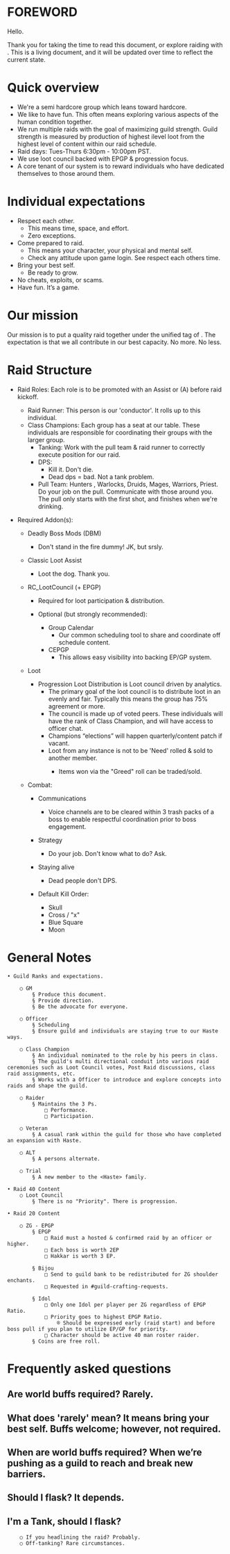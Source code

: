 # FOREWORD

Hello. 

Thank you for taking the time to read this document, or explore raiding with <Haste>.  This is a living document, and it will be updated over time to reflect the current state.


# Quick overview

- We're a semi hardcore group which leans toward hardcore. 
- We like to have fun. This often means exploring various aspects of the human condition together.
- We run multiple raids with the goal of maximizing guild strength. Guild strength is measured by production of highest ilevel loot from the highest level of content within our raid schedule.
- Raid days: Tues-Thurs 6:30pm - 10:00pm PST. 
- We use loot council backed with EPGP & progression focus.
- A core tenant of our system is to reward individuals who have dedicated themselves to those around them. 
		
# Individual expectations

- Respect each other. 
	- This means time, space, and effort. 
	- Zero exceptions. 
- Come prepared to raid.  
	- This means your character, your physical and mental self. 
	- Check any attitude upon game login. See respect each others time. 
- Bring your best self.
	- Be ready to grow. 
- No cheats, exploits, or scams.
- Have fun. It’s a game.  
		

# Our mission
	
Our mission is to put a quality raid together under the unified tag of <Haste>. The expectation is that we all contribute in our best capacity. No more. No less. 

# Raid Structure

	
- Raid Roles: Each role is to be promoted with an Assist or (A) before raid kickoff.

	- Raid Runner: This person is our 'conductor'. It rolls up to this individual.
	- Class Champions: Each group has a seat at our table. These individuals are responsible for coordinating their groups with the larger group.
		- Tanking: Work with the pull team & raid runner to correctly execute position for our raid.
		- DPS: 
			- Kill it. Don't die.
			- Dead dps = bad. Not a tank problem.
		- Pull Team: Hunters , Warlocks, Druids, Mages, Warriors, Priest. Do your job on the pull. Communicate with those around you. The pull only starts with the first shot, and finishes when we're drinking.

- Required Addon(s):
	- Deadly Boss Mods (DBM)
		- Don't stand in the fire dummy! JK, but srsly.

	- Classic Loot Assist
		- Loot the dog. Thank you. 
				
	- RC_LootCouncil (+ EPGP)
		- Required for loot participation & distribution. 
			
		- Optional (but strongly recommended):
			- Group Calendar
				- Our common scheduling tool to share and coordinate off schedule content.
			- CEPGP
				- This allows easy visibility into backing EP/GP system.
				
	
	- Loot
		- Progression Loot Distribution is Loot council driven by analytics.
			- The primary goal of the loot council is to distribute loot in an evenly and fair. Typically this means the group has 75% agreement or more.
			- The council is made up of voted peers. These individuals will have the rank of Class Champion, and will have access to officer chat.
			- Champions “elections” will happen quarterly/content patch if vacant.
			- Loot from any instance is not to be 'Need' rolled & sold to another <Haste> member.
				- Items won via the "Greed" roll can be traded/sold.
	
				
		
	- Combat:
		- Communications
			- Voice channels are to be cleared within 3 trash packs of a boss to enable respectful coordination prior to boss engagement. 
				
		- Strategy
			- Do your job. Don't know what to do? Ask.
			
		- Staying alive
			- Dead people don't DPS. 
				
		- Default Kill Order:
			- Skull
			- Cross / "x"
			- Blue Square 
			- Moon
			
# General Notes

	• Guild Ranks and expectations.
	
		○ GM 
			§ Produce this document. 
			§ Provide direction. 
			§ Be the advocate for everyone.
			
		○ Officer
			§ Scheduling
			§ Ensure guild and individuals are staying true to our Haste ways.
			
		○ Class Champion
			§ An individual nominated to the role by his peers in class.
			§ The guild's multi directional conduit into various raid ceremonies such as Loot Council votes, Post Raid discussions, class raid assignments, etc.
			§ Works with a Officer to introduce and explore concepts into raids and shape the guild.
		
		○ Raider
			§ Maintains the 3 Ps.
				□ Performance.
				□ Participation.

		○ Veteran
			§ A casual rank within the guild for those who have completed an expansion with Haste.
			
		○ ALT
			§ A persons alternate.
		
		○ Trial
			§ A new member to the <Haste> family. 
	
	• Raid 40 Content
		○ Loot Council
			§ There is no "Priority". There is progression.
			
	• Raid 20 Content

		○ ZG - EPGP
			§ EPGP
				□ Raid must a hosted & confirmed raid by an officer or higher.
				□ Each boss is worth 2EP
				□ Hakkar is worth 3 EP.
				
			§ Bijou
				□ Send to guild bank to be redistributed for ZG shoulder enchants. 
				□ Requested in #guild-crafting-requests.
				
			§ Idol
				□ Only one Idol per player per ZG regardless of EPGP Ratio. 
				□ Priority goes to highest EPGP Ratio. 
					® Should be expressed early (raid start) and before boss pull if you plan to utilize EP/GP for priority.
				□ Character should be active 40 man roster raider.
			§ Coins are free roll.

# Frequently asked questions

## Are world buffs required? Rarely. 
	
## What does 'rarely' mean? It means bring your best self. Buffs welcome; however, not required. 
		
## When are world buffs required? When we’re pushing as a guild to reach and break new barriers. 
	
## Should I flask? It depends. 
	
## I'm a Tank, should I flask? 
		○ If you headlining the raid? Probably.
		○ Off-tanking? Rare circumstances. 
	
	
	




	



